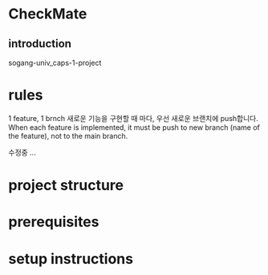 # CheckMate
## introduction
sogang-univ_caps-1-project

# rules
1 feature, 1 brnch
새로운 기능을 구현할 때 마다, 우선 새로운 브랜치에 push합니다. <br>
When each feature is implemented, it must be push to new branch (name of the feature), not to the main branch. <br>


수정중 ... <br>
# project structure
# prerequisites
# setup instructions
   
